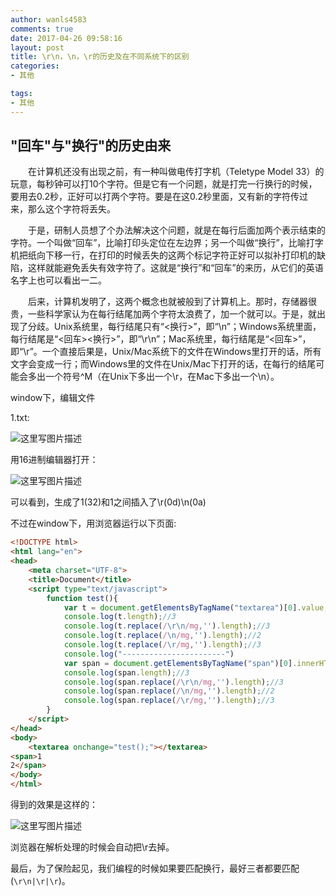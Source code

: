 ```yaml
---
author: wanls4583
comments: true
date: 2017-04-26 09:58:16
layout: post
title: \r\n，\n，\r的历史及在不同系统下的区别
categories:
- 其他

tags:
- 其他
---
```


## "回车"与"换行"的历史由来
&emsp;&emsp;在计算机还没有出现之前，有一种叫做电传打字机（Teletype Model 33）的玩意，每秒钟可以打10个字符。但是它有一个问题，就是打完一行换行的时候，要用去0.2秒，正好可以打两个字符。要是在这0.2秒里面，又有新的字符传过来，那么这个字符将丢失。

&emsp;&emsp;于是，研制人员想了个办法解决这个问题，就是在每行后面加两个表示结束的字符。一个叫做“回车”，比喻打印头定位在左边界；另一个叫做“换行”，比喻打字机把纸向下移一行，在打印的时候丢失的这两个标记字符正好可以拟补打印机的缺陷，这样就能避免丢失有效字符了。这就是“换行”和“回车”的来历，从它们的英语名字上也可以看出一二。

&emsp;&emsp;后来，计算机发明了，这两个概念也就被般到了计算机上。那时，存储器很贵，一些科学家认为在每行结尾加两个字符太浪费了，加一个就可以。于是，就出现了分歧。Unix系统里，每行结尾只有“<换行>”，即“\n”；Windows系统里面，每行结尾是“<回车><换行>”，即“\r\n”；Mac系统里，每行结尾是“<回车>”，即“\r”。一个直接后果是，Unix/Mac系统下的文件在Windows里打开的话，所有文字会变成一行；而Windows里的文件在Unix/Mac下打开的话，在每行的结尾可能会多出一个符号^M（在Unix下多出一个\r，在Mac下多出一个\n）。

window下，编辑文件

1.txt:

![这里写图片描述](https://wanls4583.github.io/images/posts/CSS/2018-04-26-rn，n，r的历史及在不同系统下的区别-1.jpg)

用16进制编辑器打开：

![这里写图片描述](https://wanls4583.github.io/images/posts/CSS/2018-04-26-rn，n，r的历史及在不同系统下的区别-2.jpg)

可以看到，生成了1(32)和1之间插入了\r(0d)\n(0a)

不过在window下，用浏览器运行以下页面:
```html
<!DOCTYPE html>
<html lang="en">
<head>
	<meta charset="UTF-8">
	<title>Document</title>
	<script type="text/javascript">
		function test(){
			var t = document.getElementsByTagName("textarea")[0].value;
			console.log(t.length);//3
			console.log(t.replace(/\r\n/mg,'').length);//3
			console.log(t.replace(/\n/mg,'').length);//2
			console.log(t.replace(/\r/mg,'').length);//3
			console.log("-----------------------")
			var span = document.getElementsByTagName("span")[0].innerHTML;
			console.log(span.length);//3
			console.log(span.replace(/\r\n/mg,'').length);//3
			console.log(span.replace(/\n/mg,'').length);//2
			console.log(span.replace(/\r/mg,'').length);//3
		}
	</script>
</head>
<body>
	<textarea onchange="test();"></textarea>
<span>1
2</span>
</body>
</html>
```
得到的效果是这样的：

![这里写图片描述](https://wanls4583.github.io/images/posts/CSS/2018-04-26-rn，n，r的历史及在不同系统下的区别-3.jpg)

浏览器在解析处理的时候会自动把\r去掉。

最后，为了保险起见，我们编程的时候如果要匹配换行，最好三者都要匹配(`\r\n|\r|\r`)。
